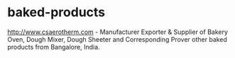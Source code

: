 baked-products
==============

http://www.csaerotherm.com - Manufacturer Exporter &amp; Supplier of Bakery Oven, Dough Mixer, Dough Sheeter and Corresponding Prover other baked products from Bangalore, India.

